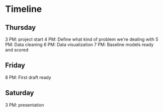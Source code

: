 # Timeline

## Thursday
3 PM: project start
4 PM: Define what kind of problem we're dealing with
5 PM: Data cleaning
6 PM: Data visualization
7 PM: Baseline models ready and scored

## Friday
8 PM: First draft ready

## Saturday
3 PM: presentation